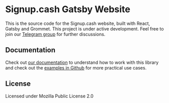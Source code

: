 # Signup.cash Gatsby Website

This is the source code for the Signup.cash website, built with React, Gatsby and Grommet. This project is under active development. Feel free to join our [Telegram group](https://t.me/joinchat/NAXHtw_YK7Qu_MDJt3aOZw) for further discussions.

## Documentation

Check out [our documentation](https://docs.signup.cash) to understand how to work with this library and check out the [examples in Github](https://github.com/signupcash/signup-core/tree/master/packages/provider/examples) for more practical use cases.

## License

Licensed under Mozilla Public License 2.0
